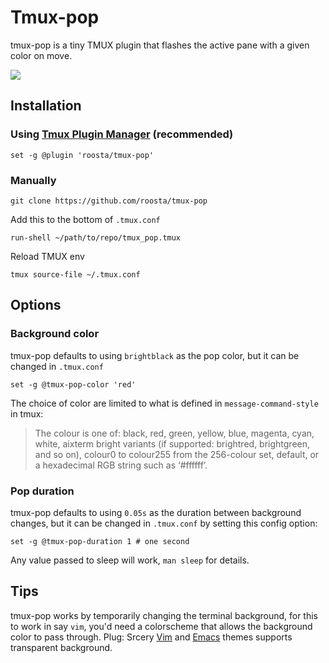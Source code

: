 # Tmux-pop

tmux-pop is a tiny TMUX plugin that flashes the active pane with a given color on move.

![](preview.gif)

## Installation

### Using [Tmux Plugin Manager](https://github.com/tmux-plugins/tpm) (recommended)

```
set -g @plugin 'roosta/tmux-pop'
```

### Manually
```shell
git clone https://github.com/roosta/tmux-pop
```

Add this to the bottom of `.tmux.conf`
```
run-shell ~/path/to/repo/tmux_pop.tmux
```

Reload TMUX env
```shell
tmux source-file ~/.tmux.conf
```

## Options
### Background color
tmux-pop defaults to using `brightblack` as the pop color, but it can be changed
in `.tmux.conf`

```tmux
set -g @tmux-pop-color 'red'
```

The choice of color are limited to what is defined in `message-command-style` in tmux:
> The colour is one of: black, red, green, yellow, blue, magenta, cyan, white, aixterm bright variants (if supported: brightred,
> brightgreen, and so on), colour0 to colour255 from the 256-colour set, default, or a hexadecimal RGB string such as ‘#ffffff’.

### Pop duration

tmux-pop defaults to using `0.05s` as the duration between background changes, but it can be changed
in `.tmux.conf` by setting this config option:

```tmux
set -g @tmux-pop-duration 1 # one second
```

Any value passed to sleep will work, `man sleep` for details.

## Tips
tmux-pop works by temporarily changing the terminal background, for this to work in say `vim`, you'd need a colorscheme that allows the background color to pass through. Plug: Srcery [Vim](https://github.com/srcery-colors/srcery-vim) and [Emacs](https://github.com/srcery-colors/srcery-emacs) themes supports transparent background.
